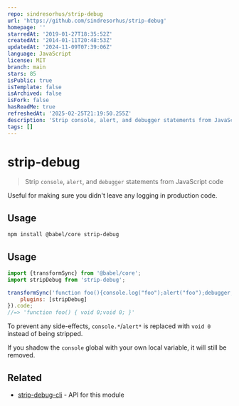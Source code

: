 ```yaml
---
repo: sindresorhus/strip-debug
url: 'https://github.com/sindresorhus/strip-debug'
homepage: ''
starredAt: '2019-01-27T18:35:52Z'
createdAt: '2014-01-11T20:48:53Z'
updatedAt: '2024-11-09T07:39:06Z'
language: JavaScript
license: MIT
branch: main
stars: 85
isPublic: true
isTemplate: false
isArchived: false
isFork: false
hasReadMe: true
refreshedAt: '2025-02-25T21:19:50.255Z'
description: 'Strip console, alert, and debugger statements from JavaScript code'
tags: []
---
```


# strip-debug

> Strip `console`, `alert`, and `debugger` statements from JavaScript code

Useful for making sure you didn't leave any logging in production code.

## Usage

```sh
npm install @babel/core strip-debug
```

## Usage

```js
import {transformSync} from '@babel/core';
import stripDebug from 'strip-debug';

transformSync('function foo(){console.log("foo");alert("foo");debugger;}', {
	plugins: [stripDebug]
}).code;
//=> 'function foo() { void 0;void 0; }'
```

To prevent any side-effects, `console.*`/`alert*` is replaced with `void 0` instead of being stripped.

If you shadow the `console` global with your own local variable, it will still be removed.

## Related

- [strip-debug-cli](https://github.com/sindresorhus/strip-debug-cli) - API for this module

